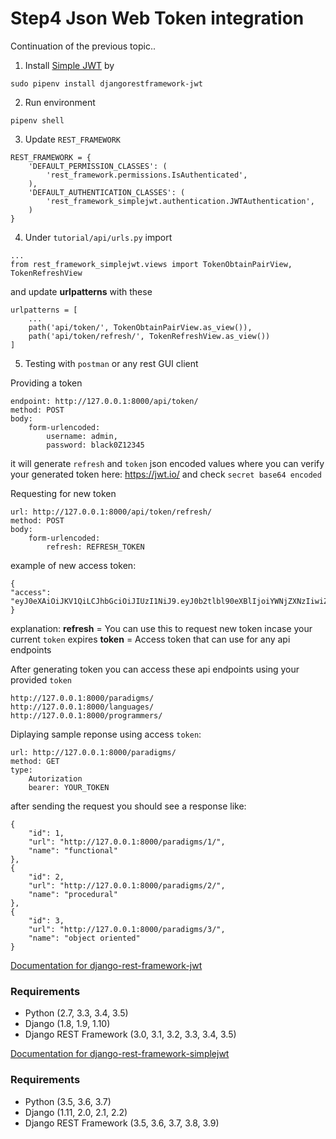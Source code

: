 # Step4 Json Web Token integration

Continuation of the previous topic..

1. Install [Simple JWT](http://getblimp.github.io/django-rest-framework-jwt/) by
```
sudo pipenv install djangorestframework-jwt
```

2. Run environment
```
pipenv shell
```

3. Update `REST_FRAMEWORK`
```
REST_FRAMEWORK = {
    'DEFAULT_PERMISSION_CLASSES': (
        'rest_framework.permissions.IsAuthenticated',
    ),
    'DEFAULT_AUTHENTICATION_CLASSES': (
        'rest_framework_simplejwt.authentication.JWTAuthentication',
    )
}
```

4. Under `tutorial/api/urls.py` import

```
...
from rest_framework_simplejwt.views import TokenObtainPairView, TokenRefreshView
```
and update **urlpatterns** with these
```
urlpatterns = [
    ...
    path('api/token/', TokenObtainPairView.as_view()),
    path('api/token/refresh/', TokenRefreshView.as_view())
]
```
5. Testing with `postman` or any rest GUI client

Providing a token
```
endpoint: http://127.0.0.1:8000/api/token/
method: POST
body:
    form-urlencoded: 
        username: admin, 
        password: black0Z12345
```

it will generate `refresh` and `token` json encoded values where you can verify your generated token here: https://jwt.io/ and check `secret base64 encoded`

Requesting for new token
```
url: http://127.0.0.1:8000/api/token/refresh/
method: POST
body:
    form-urlencoded:
        refresh: REFRESH_TOKEN
```

example of new access token:
```
{
"access": "eyJ0eXAiOiJKV1QiLCJhbGciOiJIUzI1NiJ9.eyJ0b2tlbl90eXBlIjoiYWNjZXNzIiwiZXhwIjoxNTYxMzU4MTM5LCJqdGkiOiJmMTc4ZjA3Y2UzNjc0ZTllYTUyOTYyYmU1NjJhM2NiOCIsInVzZXJfaWQiOjF9.YQvnZadr4HI2AexyVnlNqlbNQxwwjALNdByYT6pPoo8"
}
```

explanation: 
**refresh** = You can use this to request new token incase your current `token` expires
**token** = Access token that can use for any api endpoints

After generating token you can access these api endpoints using your provided `token`
```
http://127.0.0.1:8000/paradigms/
http://127.0.0.1:8000/languages/
http://127.0.0.1:8000/programmers/
```

Diplaying sample reponse using access `token`:
```
url: http://127.0.0.1:8000/paradigms/
method: GET 
type: 
    Autorization
    bearer: YOUR_TOKEN
```

after sending the request you should see a response like:
```
{
    "id": 1,
    "url": "http://127.0.0.1:8000/paradigms/1/",
    "name": "functional"
},
{
    "id": 2,
    "url": "http://127.0.0.1:8000/paradigms/2/",
    "name": "procedural"
},
{
    "id": 3,
    "url": "http://127.0.0.1:8000/paradigms/3/",
    "name": "object oriented"
}

```


[Documentation for django-rest-framework-jwt](http://getblimp.github.io/django-rest-framework-jwt/)
### Requirements
* Python (2.7, 3.3, 3.4, 3.5)
* Django (1.8, 1.9, 1.10)
* Django REST Framework (3.0, 3.1, 3.2, 3.3, 3.4, 3.5)


[Documentation for django-rest-framework-simplejwt](https://github.com/davesque/django-rest-framework-simplejwt)

### Requirements
* Python (3.5, 3.6, 3.7)
* Django (1.11, 2.0, 2.1, 2.2)
* Django REST Framework (3.5, 3.6, 3.7, 3.8, 3.9)

